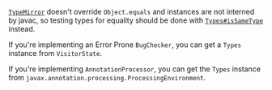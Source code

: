 [`TypeMirror`](https://docs.oracle.com/en/java/javase/11/docs/api/java.compiler/javax/lang/model/type/TypeMirror.html)
 doesn't override `Object.equals` and instances
are not interned by javac, so testing types for equality should be done with
[`Types#isSameType`](https://docs.oracle.com/en/java/javase/11/docs/api/java.compiler/javax/lang/model/util/Types.html#isSameType(javax.lang.model.type.TypeMirror,javax.lang.model.type.TypeMirror))
instead.

If you're implementing an Error Prone `BugChecker`, you can get a `Types`
instance from `VisitorState`.

If you're implementing `AnnotationProcessor`, you can get the `Types`
instance from `javax.annotation.processing.ProcessingEnvironment`.
